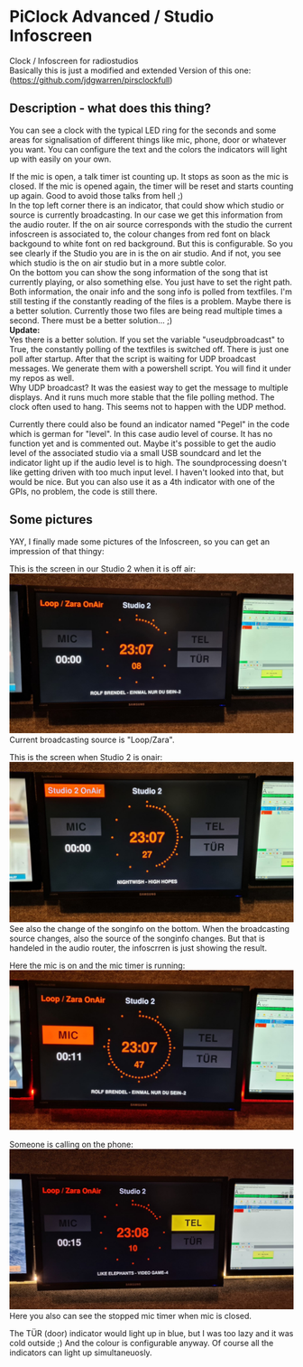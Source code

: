 PiClock Advanced / Studio Infoscreen
================
Clock / Infoscreen for radiostudios  
Basically this is just a modified and extended Version of this one: (https://github.com/jdgwarren/pirsclockfull)

## Description - what does this thing?

You can see a clock with the typical LED ring for the seconds and some areas for signalisation of different things like mic, phone, door or whatever you want. You can configure the text and the colors the indicators will light up with easily on your own. 

If the mic is open, a talk timer ist counting up. It stops as soon as the mic is closed. If the mic is opened again, the timer will be reset and starts counting up again. Good to avoid those talks from hell ;)  
In the top left corner there is an indicator, that could show which studio or source is currently broadcasting. In our case we get this information from the audio router. If the on air source corresponds with the studio the current infoscreen is associated to, the colour changes from red font on black backgound to white font on red background. But this is configurable. So you see clearly if the Studio you are in is the on air studio. And if not, you see which studio is the on air studio but in a more subtle color.  
On the bottom you can show the song information of the song that ist currently playing, or also something else. You just have to set the right path.
Both information, the onair info and the song info is polled from textfiles. I'm still testing if the constantly reading of the files is a problem. Maybe there is a better solution. Currently those two files are being read multiple times a second. There must be a better solution... ;)<br />
**Update:**<br />
Yes there is a better solution. If you set the variable "useudpbroadcast" to True, the constantly polling of the textfiles is switched off. There is just one poll after startup. After that the script is waiting for UDP broadcast messages. We generate them with a powershell script. You will find it under my repos as well.<br />
Why UDP broadcast? It was the easiest way to get the message to multiple displays. And it runs much more stable that the file polling method. The clock often used to hang. This seems not to happen with the UDP method.

Currently there could also be found an indicator named "Pegel" in the code which is german for "level". In this case audio level of course. It has no function yet and is commented out. Maybe it's possible to get the audio level of the associated studio via a small USB soundcard and let the indicator light up if the audio level is to high. The soundprocessing doesn't like getting driven with too much input level. I haven't looked into that, but would be nice.
But you can also use it as a 4th indicator with one of the GPIs, no problem, the code is still there.

## Some pictures

YAY, I finally made some pictures of the Infoscreen, so you can get an impression of that thingy:

This is the screen in our Studio 2 when it is off air:
![Studio 2 offair](/pictures/infoscreen_offair.jpg)
Current broadcasting source is "Loop/Zara".

This is the screen when Studio 2 is onair:
![Studio 2 onair](/pictures/infoscreen_onair.jpg)
See also the change of the songinfo on the bottom. When the broadcasting source changes, also the source of the songinfo changes. But that is handeled in the audio router, the infoscrren is just showing the result.

Here the mic is on and the mic timer is running:
![Studio 2 Mic on](/pictures/infoscreen_mic.jpg)

Someone is calling on the phone:
![Studio 2 phone ringing](/pictures/infoscreen_tel.jpg)
Here you also can see the stopped mic timer when mic is closed.

The TÜR (door) indicator would light up in blue, but I was too lazy and it was cold outside ;) And the colour is configurable anyway.
Of course all the indicators can light up simultaneuosly.
